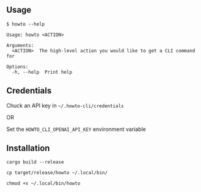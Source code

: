 ## Usage

```terminal
$ howto --help

Usage: howto <ACTION>

Arguments:
  <ACTION>  The high-level action you would like to get a CLI command for

Options:
  -h, --help  Print help
```

## Credentials

Chuck an API key in `~/.howto-cli/credentials`

OR

Set the `HOWTO_CLI_OPENAI_API_KEY` environment variable

## Installation

```terminal
cargo build --release

cp target/release/howto ~/.local/bin/

chmod +x ~/.local/bin/howto
```

